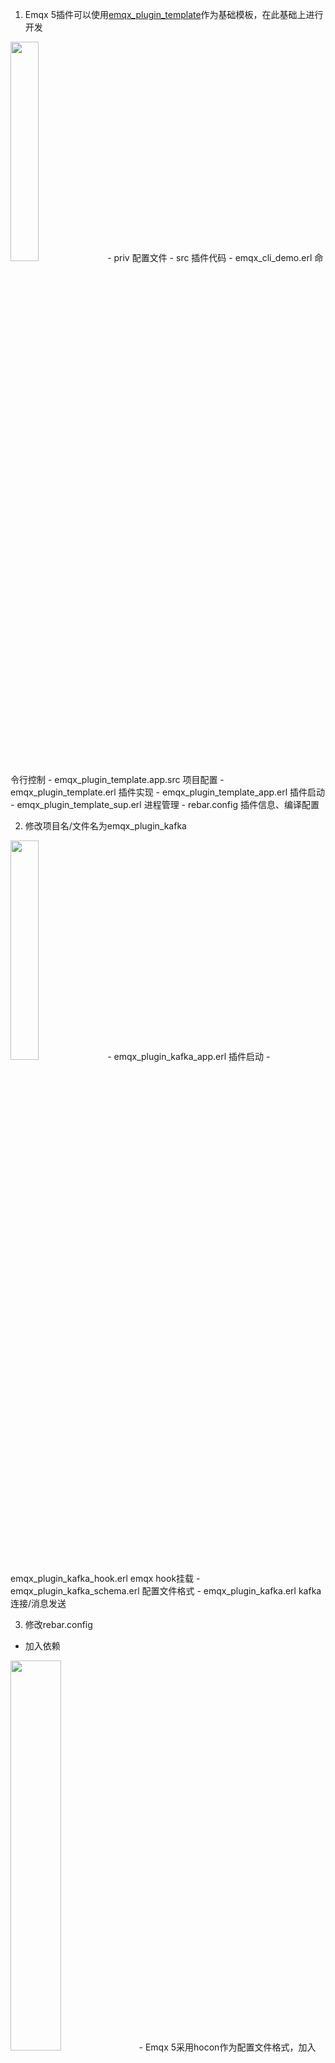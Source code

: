 1. Emqx 5插件可以使用[emqx_plugin_template](https://github.com/emqx/emqx-plugin-template)作为基础模板，在此基础上进行开发  
<img src=./imgs/emqx_kafka/project_dir.png width=30% />
- priv 配置文件
- src 插件代码
    - emqx_cli_demo.erl 命令行控制
    - emqx_plugin_template.app.src 项目配置
    - emqx_plugin_template.erl 插件实现
    - emqx_plugin_template_app.erl 插件启动
    - emqx_plugin_template_sup.erl 进程管理
- rebar.config 插件信息、编译配置  

2. 修改项目名/文件名为emqx_plugin_kafka  
<img src=./imgs/emqx_kafka/kafka_plugin.png width=30% />
- emqx_plugin_kafka_app.erl 插件启动
- emqx_plugin_kafka_hook.erl emqx hook挂载
- emqx_plugin_kafka_schema.erl 配置文件格式
- emqx_plugin_kafka.erl kafka连接/消息发送

3. 修改rebar.config
- 加入依赖  
<img src=./imgs/emqx_kafka/deps.png width=40% />
    - Emqx 5采用hocon作为配置文件格式，加入hocon解析配置
    - 加入wolff（需brod、trie支持）连接kafka  
- 配置打包内容  
<img src=./imgs/emqx_kafka/relx.png width=40% />
    - kafka_protocol、snappyer、crc32cer、telemetry，kafka客户端运行需要

4. 插件启动流程:
- emqx_plugin_kafka_app:start() 加载配置文件，按emqx_plugin_kafka_schema解析为hocon,成功后调用emqx_plugin_kafka_hook:load()
- emqx_plugin_kafka_hook:load() 调用emqx_plugin_kafka_app:start()，成功后挂载emqx hook，hook触发时调用emqx_plugin_kafka:send_msg_to_kafka()发送指定格式消息到kafka指定topic
- emqx_plugin_kafka:start_producer() 接收hocon配置解析，启动woff kafka producer进程

5. 插件配置分为三个部分
- kafka客户端配置，同woff客户端配置一致
- kafka生产者配置，同woff生产者配置一致
- emqx钩子配置，配置需要挂载的emqx钩子
    - hook 为emqx钩子挂载点
    - filter 为需要转发到emqx的mqtt主题，调用emqx_topic:match()进行匹配
    - topic 为要发送到的kafka主题
    - key 为kafka消息key模板，调用emqx_placeholder:preproc_tmpl()解析模板，可填充clientid、from、username、topic、payload、qos、node、ts
    - value 为kafka消息value模板，调用emqx_placeholder:preproc_tmpl()解析模板，可填充clientid、from、username、topic、payload、qos、node、ts


6. 在emqx_plugin_kafka_schema.erl中按设计插件配置格式定义hocon    

```erlang
roots() -> [kafka].

fields(kafka) ->
    [
        {client, ?HOCON(?R_REF(client), #{mapping => "kafka.client"})},
        {producer, ?HOCON(?R_REF(producer), #{mapping => "kafka.producer"})},
        {hook, ?HOCON(?ARRAY(?UNION([?R_REF(hook)])), #{mapping => "kafka.hook"})}
    ];
fields(client) ->
    [
        {client_id, typerefl:string()},
        {servers, ?ARRAY(typerefl:string())},
        {connection_strategy, typerefl:atom()},
        {min_metadata_refresh_interval, typerefl:integer()},
        {query_api_versions, typerefl:boolean()},
        {request_timeout, typerefl:integer()},
        {sasl, ?R_REF(sasl)},
        {ssl, ?R_REF(ssl)}
    ];
fields(producer) ->
    [
        {produce, typerefl:atom()},
        {produce_sync_timeout, typerefl:integer()},
        {encode_payload_type, typerefl:atom()},
        {replayq_dir, typerefl:atom()},
        {compression, typerefl:atom()},
        {partitioner, typerefl:atom()}
    ];
fields(hook) ->
    [
        {hook, typerefl:string()},
        {filter, typerefl:string()},
        {topic, typerefl:string()},
        {key, typerefl:string()},
        {value, typerefl:string()},
        {producer, ?R_REF(producer)}
    ].
```

7. 实现配置文件加载解析

```erlang
load_config(File) ->
    {_, Conf} = hocon:load(File, #{format => richmap}),
    try hocon_tconf:generate(emqx_plugin_kafka_schema, Conf, #{}) of
        Props ->
            KafkaConf = proplists:get_value(kafka, Props),

            ClientConf = get_value(client, KafkaConf, #{}),
            ProducerConf = get_value(producer, KafkaConf, #{}),
            HooKConf = get_value(hook, KafkaConf, []),
            {ok, ClientConf, ProducerConf, HooKConf}
    catch
        throw:{Schema, Errors} ->
            logger:error("load kafka config fail ~p ~p ~n", Schema, Errors),
            {error, Errors}
    end.
```

8. 读取客户端配置,启动kafka客户端进程

```erlang
start_kafka(ClientConf) ->
    ClientId = erlang:list_to_binary(maps:get(<<"client_id">>, ClientConf, "emqx_kafka")),
    Address = maps:get(<<"servers">>, ClientConf, ["localhost:9092"]),
    KafkaEndpoints = lists:map(
        fun(S) ->
            Arr = string:split(S, ":"),
            Host = lists:nth(1, Arr),
            Port = list_to_integer(lists:nth(2, Arr)),
            {Host, Port}
        end,
        Address
    ),

    Conf = maps:fold(
        fun(Key, Value, Acc) ->
            case Key of
                <<"connection_strategy">> ->
                    [{connection_strategy, Value} | Acc];
                <<"min_metadata_refresh_interval">> ->
                    [{min_metadata_refresh_interval, Value} | Acc];
                <<"query_api_versions">> ->
                    [{query_api_versions, Value} | Acc];
                <<"request_timeout">> ->
                    [{request_timeout, Value} | Acc];
                <<"sasl">> ->
                    [{sasl,  ...} | Acc ];
                <<"ssl">> ->
                    [  {ssl, ... } | Acc ];
                _ ->
                    Acc
            end
        end,
        [],
        ClientConf
    ),

    logger:debug("connect kafka ~p ~p ~p ", [ClientId, KafkaEndpoints, Conf]),

    {ok, _} = application:ensure_all_started(wolff),
    {ok, _ClientPid} =
        wolff:ensure_supervised_client(
            ClientId,
            KafkaEndpoints,
            maps:from_list(Conf)
        ),
    ClientId.
```

9. 读取生产者配置,启动kafka生产者进程  

```erlang
start_producer(ClientId, Topic, Name, ProducerConf, TopicProducerConf) ->
    Cfg = maps:merge(ProducerConf, TopicProducerConf),

    MaybeReplayqDir = maps:get(<<"replayq_dir">>, Cfg, false),
    ReplayqDir =
        case MaybeReplayqDir of
            false -> undefined;
            _ -> filename:join([MaybeReplayqDir, node()])
        end,

    Sync = maps:get(<<"produce">>, Cfg, sync),
    Timeout = maps:get(<<"produce_sync_timeout">>, Cfg, 3000),
    PayloadFormat = maps:get(<<"encode_payload_type">>, Cfg, plain),

    Conf = #{
        partitioner => maps:get(<<"partitioner">>, Cfg, random),
        compression => maps:get(<<"compression">>, Cfg, no_compression),
        replayq_dir => ReplayqDir,
        name => Name
    },

    case wolff:ensure_supervised_producers(ClientId, Topic, Conf) of
        {ok, Producers} ->
            logger:debug("connect producer ~p ~p ~p ", [ClientId, Topic, ProducerConf]),
            {ok, PayloadFormat, Sync, Timeout, Producers};
        {error, Error} ->
            logger:error("Start topic:~p producers fail, error:~p", [Topic, Error]),
            wolff:stop_and_delete_supervised_producers(ClientId, Topic, Name),
            {error, Error}
    end.
```

10. 实现解析hocon钩子配置，调用emqx:hook()注册钩子回调函数

```erlang
parse_hook(Hooks) -> parse_hook(Hooks, [], 0).

parse_hook([], Acc, _Seq) ->
    Acc;
parse_hook([Item | Hooks], Acc, Seq) ->
    Hook = maps:get(<<"hook">>, Item),
    Topic = maps:get(<<"topic">>, Item),
    Filter = maps:get(<<"filter">>, Item, "#"),
    Key = format_value_pattern(maps:get(<<"key">>, Item, undefined)),
    Value = format_value_pattern(maps:get(<<"value">>, Item)),
    NewSeq = Seq + 1,
    ProducerConf = maps:get(<<"producer">>, Item, #{}),

    parse_hook(
        Hooks,
        [
            {
                erlang:list_to_atom(Hook),
                erlang:list_to_binary(Filter),
                Key,
                Value,
                erlang:list_to_binary(Topic),
                NewSeq,
                ProducerConf
            }
            | Acc
        ],
        NewSeq
    ).

load_(Hook, Params) ->
    case Hook of
        ...
        'message.publish' ->
            hook(Hook, {?MODULE, on_message_publish, [Params]});
        'message.delivered' ->
            hook(Hook, {?MODULE, on_message_delivered, [Params]});
        'message.acked' ->
            hook(Hook, {?MODULE, on_message_acked, [Params]});
        'message.dropped' ->
            hook(Hook, {?MODULE, on_message_dropped, [Params]})
    end.
```
11. 实现钩子回调函数，在回调函数中填充kafka消息模板发送

```erlang
on_message_publish(Msg = #message{topic = <<"$SYS/", _/binary>>}, _Rule) ->
    {ok, Msg};
on_message_publish(Msg, Rule) ->
    send(Msg, Rule),
    {ok, Msg}.

send(
    #message{
        from = From,
        topic = Topic,
        payload = Payload,
        headers = Headers,
        qos = Qos,
        timestamp = Ts
    },
    {Filter, Producers, Key, Value, PayloadFormat, Sync, Timeout}
) ->
    case emqx_topic:match(Topic, Filter) of
        true ->
            send_msg_to_kafka(
                Producers,
                {
                    node(),
                    From,
                    Topic,
                    {Payload, PayloadFormat},
                    maps:get(username, Headers, <<>>),
                    Qos,
                    Ts
                },
                Key,
                Value,
                Sync,
                Timeout
            );
        false ->
            ok
    end.

send_msg_to_kafka(Producers, Msg, KeyPattern, ValuePattern, Sync, Timeout) ->
    Value = fill_value_pattern(ValuePattern, Msg),
    Key = fill_value_pattern(KeyPattern, Msg),

    try
        produce(Producers, data_format(Key), data_format(Value), Sync, Timeout)
    catch
        Error:Reason:Stask ->
            logger:error("Call produce error: ~p, ~p", [Error, {Reason, Stask}])
    end.

produce(Producers, Key, Value, Sync, Timeout) when is_list(Value) ->
    produce(Producers, Key, iolist_to_binary(Value), Sync, Timeout);
produce(Producers, Key, Value, Sync, Timeout) ->
    logger:debug("Produce key: ~p, payload: ~p ,sync: ~p ,timeout: ~p ,producers: ~p ", [
        Key, Value, Sync, Timeout, Producers
    ]),
    case Sync of
        sync ->
            wolff:send_sync(
                Producers, [#{key => Key, value => Value}], Timeout
            );
        async ->
            wolff:send(
                Producers, [#{key => Key, value => Value}], fun(_Partition, _BaseOffset) -> ok end
            )
    end.

```
12. 在启动函数调用相关函数，实现配置加载->按配置连接kafka->注册配置的钩子
```erlang
start(_StartType, _StartArgs) ->
    ConfFile = "/opt/emqx/etc/emqx_plugin_kafka.conf",
    DefaultConfFile = string:concat(code:priv_dir(emqx_plugin_kafka), "/config.hocon"),

    case
        case filelib:is_regular(ConfFile) of
            true ->
                load_config(ConfFile);
            false ->
                case filelib:is_regular(DefaultConfFile) of
                    true -> load_config(DefaultConfFile);
                    false -> {ok, #{}, #{}, []}
                end
        end
    of
        {ok, ClientConf, ProducerConf, HooKConf} ->
            logger:debug("ClientConf ~p ,ProducerConf: ~p ,HooKConf: ~p ~n", [
                ClientConf, ProducerConf, HooKConf
            ]),

            {ok, Sup} = emqx_plugin_kafka_sup:start_link(),
            case emqx_plugin_kafka_hook:load(ClientConf, ProducerConf, HooKConf) of
                {ok, ClientId, [], _} ->
                    logger:info("start emqx_plugin_kafka fail"),
                    wolff:stop_and_delete_supervised_client(ClientId),
                    {error, "no kafka producer configured"};
                {ok, ClientId, NProducers, HookList} ->
                    logger:info("start emqx_plugin_kafka success"),
                    {ok, Sup, #{client_id => ClientId, n_producers => NProducers, hook => HookList}}
            end
    end.

load(ClientConf, ProducerConf, HooKConf) ->
    ClientId = start_kafka(ClientConf),
    HookList = parse_hook(HooKConf),

    NProducers = lists:foldl(
        fun(
            {Hook, Filter, Key, Value, Topic, Seq, TopicProducerConf},
            Acc
        ) ->
            Name = list_to_atom(lists:concat([atom_to_list(Hook), "_", Seq])),

            case start_producer(ClientId, Topic, Name, ProducerConf, TopicProducerConf) of
                {ok, PayloadFormat, Sync, Timeout, Producers} ->
                    load_(
                        Hook,
                        {Filter, Producers, Key, Value, PayloadFormat, Sync, Timeout}
                    ),
                    [Producers | Acc];
                {error, _} ->
                    Acc
            end
        end,
        [],
        HookList
    ),
    logger:info("~s is loaded.~n", [emqx_plugin_kafka]),
    {ok, ClientId, NProducers, HookList}.

```

完整代码：[emqx_plugin_kafka](https://github.com/nananatsu/emqx_plugin_kafka)